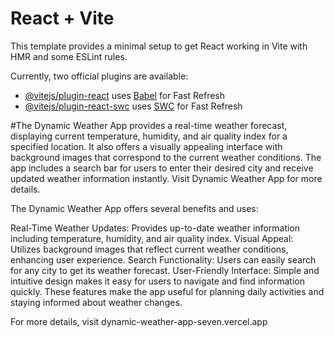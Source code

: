 # React + Vite

This template provides a minimal setup to get React working in Vite with HMR and some ESLint rules.

Currently, two official plugins are available:

- [@vitejs/plugin-react](https://github.com/vitejs/vite-plugin-react/blob/main/packages/plugin-react/README.md) uses [Babel](https://babeljs.io/) for Fast Refresh
- [@vitejs/plugin-react-swc](https://github.com/vitejs/vite-plugin-react-swc) uses [SWC](https://swc.rs/) for Fast Refresh


#The Dynamic Weather App provides a real-time weather forecast, displaying current temperature, humidity, and air quality index for a specified location. It also offers a visually appealing interface with background images that correspond to the current weather conditions. The app includes a search bar for users to enter their desired city and receive updated weather information instantly. Visit Dynamic Weather App for more details.

The Dynamic Weather App offers several benefits and uses:

Real-Time Weather Updates: Provides up-to-date weather information including temperature, humidity, and air quality index.
Visual Appeal: Utilizes background images that reflect current weather conditions, enhancing user experience.
Search Functionality: Users can easily search for any city to get its weather forecast.
User-Friendly Interface: Simple and intuitive design makes it easy for users to navigate and find information quickly.
These features make the app useful for planning daily activities and staying informed about weather changes.

For more details, visit dynamic-weather-app-seven.vercel.app
